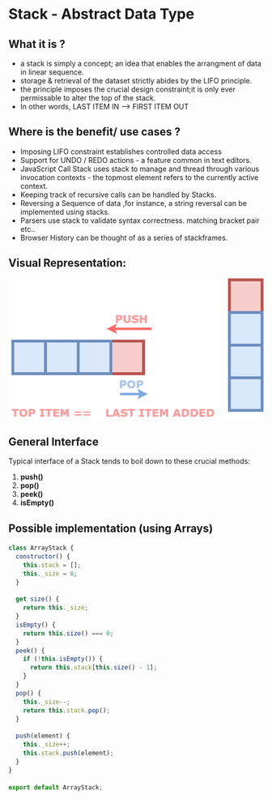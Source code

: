 # Stack - Abstract Data Type

## What it is ?

- a stack is simply a concept; an idea that enables the arrangment of data in linear sequence.
- storage & retrieval of the dataset strictly abides by the LIFO principle.
- the principle imposes the crucial design constraint;it is only ever permissable to alter the top of the stack.
- In other words, LAST ITEM IN --> FIRST ITEM OUT

## Where is the benefit/ use cases ?

- Imposing LIFO constraint establishes controlled data access
- Support for UNDO / REDO actions - a feature common in text editors.
- JavaScript Call Stack uses stack to manage and thread through various invocation contexts - the topmost element refers to the currently active context.
- Keeping track of recursive calls can be handled by Stacks.
- Reversing a Sequence of data ,for instance, a string reversal can be implemented using stacks.
- Parsers use stack to validate syntax correctness. matching bracket pair etc..
- Browser History can be thought of as a series of stackframes.

## Visual Representation:

![Stack Visual Depiction](images/Stack.png)

## General Interface

Typical interface of a Stack tends to boil down to these crucial methods:

1. **push()**
2. **pop()**
3. **peek()**
4. **isEmpty()**

## Possible implementation (using **Arrays**)

```javascript
class ArrayStack {
  constructor() {
    this.stack = [];
    this._size = 0;
  }

  get size() {
    return this._size;
  }
  isEmpty() {
    return this.size() === 0;
  }
  peek() {
    if (!this.isEmpty()) {
      return this.stack[this.size() - 1];
    }
  }
  pop() {
    this._size--;
    return this.stack.pop();
  }

  push(element) {
    this._size++;
    this.stack.push(element);
  }
}

export default ArrayStack;
```
